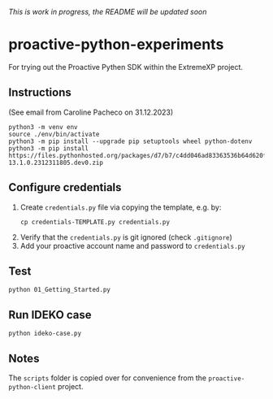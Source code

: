 _This is work in progress, the README will be updated soon_

# proactive-python-experiments
For trying out the Proactive Pythen SDK within the ExtremeXP project.

## Instructions
(See email from Caroline Pacheco on 31.12.2023)
```
python3 -m venv env
source ./env/bin/activate
python3 -m pip install --upgrade pip setuptools wheel python-dotenv
python3 -m pip install https://files.pythonhosted.org/packages/d7/b7/c4dd046ad83363536b64d620f07795e3bbaadb2d0519f91c5ec4b45909c3/proactive-13.1.0.2312311805.dev0.zip
```

## Configure credentials
1. Create `credentials.py` file via copying the template, e.g. by:
    ```
    cp credentials-TEMPLATE.py credentials.py
    ``` 
2. Verify that the `credentials.py` is git ignored (check `.gitignore`)
1. Add your proactive account name and password to `credentials.py`

## Test
```
python 01_Getting_Started.py
```

## Run IDEKO case
```
python ideko-case.py
```

## Notes
The `scripts` folder is copied over for convenience from the `proactive-python-client` project. 
